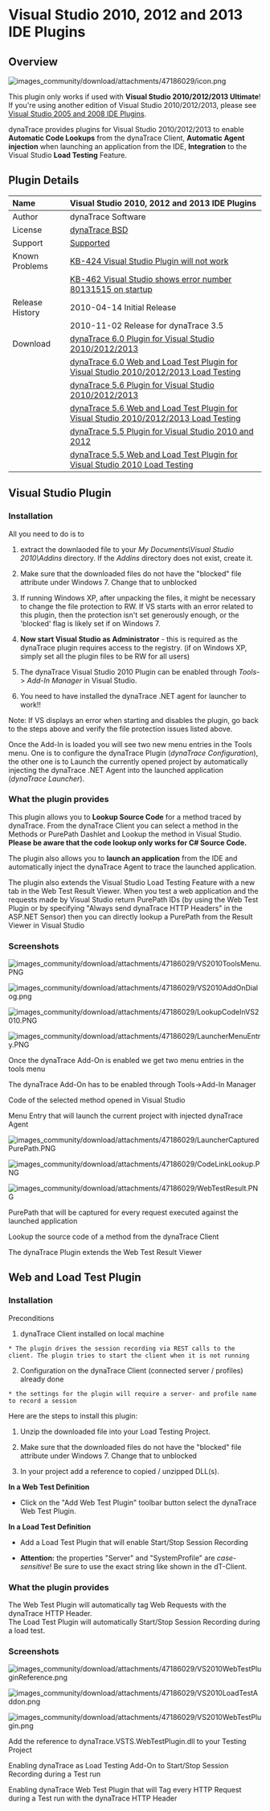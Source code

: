 # Visual Studio 2010, 2012 and 2013 IDE Plugins

## Overview

![images_community/download/attachments/47186029/icon.png](images_community/download/attachments/47186029/icon.png)

This plugin only works if used with **Visual Studio 2010/2012/2013 Ultimate**! If you're using another edition of Visual Studio 2010/2012/2013, please see [Visual Studio 2005 and 2008 IDE
Plugins](https://github.com/dynaTrace/Dynatrace-Visual-Studio-2005-and-2008-IDE-Plugins).

dynaTrace provides plugins for Visual Studio 2010/2012/2013 to enable **Automatic Code Lookups** from the dynaTrace Client, **Automatic Agent injection** when launching an application from the IDE,
**Integration** to the Visual Studio **Load Testing** Feature.

## Plugin Details

| Name | Visual Studio 2010, 2012 and 2013 IDE Plugins
| :--- | :---
| Author |dynaTrace Software
| License | [dynaTrace BSD](dynaTraceBSD.txt)
| Support | [Supported](https://community.compuwareapm.com/community/display/DL/Support+Levels)
| Known Problems | [KB-424 Visual Studio Plugin will not work](https://community.compuwareapm.com/community/display/KB/KB-424+Visual+Studio+Plugin+will+not+work)  
| | [KB-462 Visual Studio shows error number 80131515 on startup](https://community.dynatrace.com/community/display/KB/KB-462+Visual+Studio+shows+error+number+80131515+on+startup+when+Add-in+is+activated)
| Release History | 2010-04-14 Initial Release
| | 2010-11-02 Release for dynaTrace 3.5
| Download | [dynaTrace 6.0 Plugin for Visual Studio 2010/2012/2013](CodeLinkVS2010.dt60.zip)
| |  [dynaTrace 6.0 Web and Load Test Plugin for Visual Studio 2010/2012/2013 Load Testing](dynatrace-vsts.plugin.2010-6.0.0.6733.zip)
| | [dynaTrace 5.6 Plugin for Visual Studio 2010/2012/2013](CodeLinkVS2010.dt56.zip)
| | [dynaTrace 5.6 Web and Load Test Plugin for Visual Studio 2010/2012/2013 Load Testing](dynatrace-vsts.plugin.2010-5.6.0.5713.zip)
| | [dynaTrace 5.5 Plugin for Visual Studio 2010 and 2012](CodeLinkVS2010.dt55.zip)
| | [dynaTrace 5.5 Web and Load Test Plugin for Visual Studio 2010 Load Testing](dynatrace-vsts.plugin.2010-5.5.0.5226.zip)

## Visual Studio Plugin

### Installation

All you need to do is to

  1. extract the downlaoded file to your _My Documents\Visual Studio 2010\Addins_ directory. If the _Addins_ directory does not exist, create it. 

  2. Make sure that the downloaded files do not have the "blocked" file attribute under Windows 7. Change that to unblocked 

  3. If running Windows XP, after unpacking the files, it might be necessary to change the file protection to RW. If VS starts with an error related to this plugin, then the protection isn't set generously enough, or the 'blocked' flag is likely set if on Windows 7. 

  4. **Now start Visual Studio as Administrator** \- this is required as the dynaTrace plugin requires access to the registry. (if on Windows XP, simply set all the plugin files to be RW for all users) 

  5. The dynaTrace Visual Studio 2010 Plugin can be enabled through _Tools_-> _Add-In Manager_ in Visual Studio. 

  6. You need to have installed the dynaTrace .NET agent for launcher to work!! 

Note: If VS displays an error when starting and disables the plugin, go back to the steps above and verify the file protection issues listed above.

Once the Add-In is loaded you will see two new menu entries in the Tools menu. One is to configure the dynaTrace Plugin (_dynaTrace Configuration_), the other one is to Launch the currently opened
project by automatically injecting the dynaTrace .NET Agent into the launched application (_dynaTrace Launcher_).

### What the plugin provides

This plugin allows you to **Lookup Source Code** for a method traced by dynaTrace. From the dynaTrace Client you can select a method in the Methods or PurePath Dashlet and Lookup the method in Visual
Studio. **Please be aware that the code lookup only works for C# Source Code.**

The plugin also allows you to **launch an application** from the IDE and automatically inject the dynaTrace Agent to trace the launched application.

The plugin also extends the Visual Studio Load Testing Feature with a new tab in the Web Test Result Viewer. When you test a web application and the requests made by Visual Studio return PurePath IDs
(by using the Web Test Plugin or by specifying "Always send dynaTrace HTTP Headers" in the ASP.NET Sensor) then you can directly lookup a PurePath from the Result Viewer in Visual Studio

### Screenshots

![images_community/download/attachments/47186029/VS2010ToolsMenu.PNG](images_community/download/attachments/47186029/VS2010ToolsMenu.PNG)

![images_community/download/attachments/47186029/VS2010AddOnDialog.png](images_community/download/attachments/47186029/VS2010AddOnDialog.png)

![images_community/download/attachments/47186029/LookupCodeInVS2010.PNG](images_community/download/attachments/47186029/LookupCodeInVS2010.PNG)

![images_community/download/attachments/47186029/LauncherMenuEntry.PNG](images_community/download/attachments/47186029/LauncherMenuEntry.PNG)

Once the dynaTrace Add-On is enabled we get two menu entries in the tools menu

The dynaTrace Add-On has to be enabled through Tools->Add-In Manager

Code of the selected method opened in Visual Studio

Menu Entry that will launch the current project with injected dynaTrace Agent

![images_community/download/attachments/47186029/LauncherCapturedPurePath.PNG](images_community/download/attachments/47186029/LauncherCapturedPurePath.PNG)

![images_community/download/attachments/47186029/CodeLinkLookup.PNG](images_community/download/attachments/47186029/CodeLinkLookup.PNG)

![images_community/download/attachments/47186029/WebTestResult.PNG](images_community/download/attachments/47186029/WebTestResult.PNG)

PurePath that will be captured for every request executed against the launched application

Lookup the source code of a method from the dynaTrace Client

The dynaTrace Plugin extends the Web Test Result Viewer

## Web and Load Test Plugin

### Installation

Preconditions

  1. dynaTrace Client installed on local machine 

    * The plugin drives the session recording via REST calls to the client. The plugin tries to start the client when it is not running 

  2. Configuration on the dynaTrace Client (connected server / profiles) already done 

    * the settings for the plugin will require a server- and profile name to record a session 

Here are the steps to install this plugin:

  1. Unzip the downloaded file into your Load Testing Project. 

  2. Make sure that the downloaded files do not have the "blocked" file attribute under Windows 7. Change that to unblocked 

  3. In your project add a reference to copied / unzipped DLL(s). 

**In a Web Test Definition**

  * Click on the "Add Web Test Plugin" toolbar button select the dynaTrace Web Test Plugin. 

**In a Load Test Definition**

  * Add a Load Test Plugin that will enable Start/Stop Session Recording 

  * **Attention:** the properties "Server" and "SystemProfile" are _case-sensitive_! Be sure to use the exact string like shown in the dT-Client. 

### What the plugin provides

The Web Test Plugin will automatically tag Web Requests with the dynaTrace HTTP Header.  
The Load Test Plugin will automatically Start/Stop Session Recording during a load test.

### Screenshots

![images_community/download/attachments/47186029/VS2010WebTestPluginReference.png](images_community/download/attachments/47186029/VS2010WebTestPluginReference.png)

![images_community/download/attachments/47186029/VS2010LoadTestAddon.png](images_community/download/attachments/47186029/VS2010LoadTestAddon.png)

![images_community/download/attachments/47186029/VS2010WebTestPlugin.png](images_community/download/attachments/47186029/VS2010WebTestPlugin.png)

Add the reference to dynaTrace.VSTS.WebTestPlugin.dll to your Testing Project

Enabling dynaTrace as Load Testing Add-On to Start/Stop Session Recording during a Test run

Enabling dynaTrace Web Test Plugin that will Tag every HTTP Request during a Test run with the dynaTrace HTTP Header

